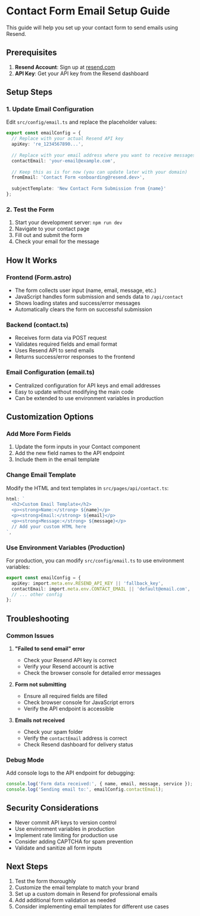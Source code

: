 # Contact Form Email Setup Guide

This guide will help you set up your contact form to send emails using Resend.

## Prerequisites

1. **Resend Account**: Sign up at [resend.com](https://resend.com)
2. **API Key**: Get your API key from the Resend dashboard

## Setup Steps

### 1. Update Email Configuration

Edit `src/config/email.ts` and replace the placeholder values:

```typescript
export const emailConfig = {
  // Replace with your actual Resend API key
  apiKey: 're_1234567890...',
  
  // Replace with your email address where you want to receive messages
  contactEmail: 'your-email@example.com',
  
  // Keep this as is for now (you can update later with your domain)
  fromEmail: 'Contact Form <onboarding@resend.dev>',
  
  subjectTemplate: 'New Contact Form Submission from {name}'
};
```

### 2. Test the Form

1. Start your development server: `npm run dev`
2. Navigate to your contact page
3. Fill out and submit the form
4. Check your email for the message

## How It Works

### Frontend (Form.astro)
- The form collects user input (name, email, message, etc.)
- JavaScript handles form submission and sends data to `/api/contact`
- Shows loading states and success/error messages
- Automatically clears the form on successful submission

### Backend (contact.ts)
- Receives form data via POST request
- Validates required fields and email format
- Uses Resend API to send emails
- Returns success/error responses to the frontend

### Email Configuration (email.ts)
- Centralized configuration for API keys and email addresses
- Easy to update without modifying the main code
- Can be extended to use environment variables in production

## Customization Options

### Add More Form Fields
1. Update the form inputs in your Contact component
2. Add the new field names to the API endpoint
3. Include them in the email template

### Change Email Template
Modify the HTML and text templates in `src/pages/api/contact.ts`:

```typescript
html: `
  <h2>Custom Email Template</h2>
  <p><strong>Name:</strong> ${name}</p>
  <p><strong>Email:</strong> ${email}</p>
  <p><strong>Message:</strong> ${message}</p>
  // Add your custom HTML here
`,
```

### Use Environment Variables (Production)
For production, you can modify `src/config/email.ts` to use environment variables:

```typescript
export const emailConfig = {
  apiKey: import.meta.env.RESEND_API_KEY || 'fallback_key',
  contactEmail: import.meta.env.CONTACT_EMAIL || 'default@email.com',
  // ... other config
};
```

## Troubleshooting

### Common Issues

1. **"Failed to send email" error**
   - Check your Resend API key is correct
   - Verify your Resend account is active
   - Check the browser console for detailed error messages

2. **Form not submitting**
   - Ensure all required fields are filled
   - Check browser console for JavaScript errors
   - Verify the API endpoint is accessible

3. **Emails not received**
   - Check your spam folder
   - Verify the `contactEmail` address is correct
   - Check Resend dashboard for delivery status

### Debug Mode

Add console logs to the API endpoint for debugging:

```typescript
console.log('Form data received:', { name, email, message, service });
console.log('Sending email to:', emailConfig.contactEmail);
```

## Security Considerations

- Never commit API keys to version control
- Use environment variables in production
- Implement rate limiting for production use
- Consider adding CAPTCHA for spam prevention
- Validate and sanitize all form inputs

## Next Steps

1. Test the form thoroughly
2. Customize the email template to match your brand
3. Set up a custom domain in Resend for professional emails
4. Add additional form validation as needed
5. Consider implementing email templates for different use cases
